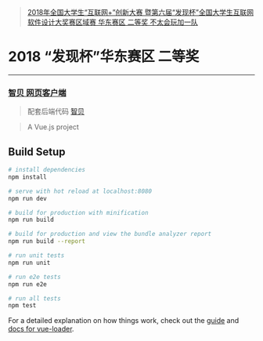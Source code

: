 > [2018年全国大学生“互联网+”创新大赛 暨第六届“发现杯”全国大学生互联网软件设计大奖赛区域赛 华东赛区 二等奖 不太会玩加一队](http://www.dajiangsai.org/news/0403-1044.html "发现杯")
# 2018 “发现杯”华东赛区 二等奖
  
------------  
  
### [智贝 网页客户端](http://m.sbx0.cn "智贝 网页客户端")  

> 配套后端代码 [智贝](https://github.com/sbx0/Zhibei "智贝")  

> A Vue.js project  

## Build Setup

``` bash
# install dependencies
npm install

# serve with hot reload at localhost:8080
npm run dev

# build for production with minification
npm run build

# build for production and view the bundle analyzer report
npm run build --report

# run unit tests
npm run unit

# run e2e tests
npm run e2e

# run all tests
npm test
```

For a detailed explanation on how things work, check out the [guide](http://vuejs-templates.github.io/webpack/) and [docs for vue-loader](http://vuejs.github.io/vue-loader).
